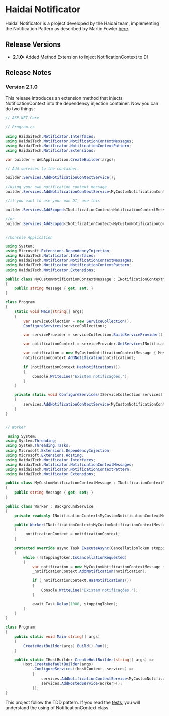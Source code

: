 # Haidai Notificator

Haidai Notificator is a project developed by the Haidai team, implementing the Notification Pattern as described by Martin Fowler [here](https://www.martinfowler.com/eaaDev/Notification.html).

## Release Versions

- **2.1.0:** Added Method Extension to inject NotificationContext to DI

## Release Notes

### Version 2.1.0

This release introduces an extension method that injects NotificationContext into the dependency injection container. Now you can do two things:

```csharp
// ASP.NET Core 

// Program.cs

using HaidaiTech.Notificator.Interfaces;
using HaidaiTech.Notificator.NotificationContextMessages;
using HaidaiTech.Notificator.NotificationContextPattern;
using HaidaiTech.Notificator.Extensions;

var builder = WebApplication.CreateBuilder(args);

// Add services to the container.

builder.Services.AddNotificationContextService();

//using your own notification context message
builder.Services.AddNotificationContextService<MyCustomNotificationContextMessage>();

//if you want to use your own DI, use this

builder.Services.AddScoped<INotificationContext<NotificationContextMessage>, NotificationContext<NotificationContextMessage>>();

//or 
builder.Services.AddScoped<INotificationContext<MyCustomNotificationContextMessage>, NotificationContext<MyCustomNotificationContextMessage>>();

```

```csharp

//Console Application

using System;
using Microsoft.Extensions.DependencyInjection;
using HaidaiTech.Notificator.Interfaces;
using HaidaiTech.Notificator.NotificationContextMessages;
using HaidaiTech.Notificator.NotificationContextPattern;
using HaidaiTech.Notificator.Extensions;

public class MyCustomNotificationContextMessage : INotificationContextMessage
{
    public string Message { get; set; }
}

class Program
{
    static void Main(string[] args)
    {
        var serviceCollection = new ServiceCollection();
        ConfigureServices(serviceCollection);

        var serviceProvider = serviceCollection.BuildServiceProvider();

        var notificationContext = serviceProvider.GetService<INotificationContext<MyCustomNotificationContextMessage>>();

        var notification = new MyCustomNotificationContextMessage { Message = "Nova notificação" };
        notificationContext.AddNotification(notification);

        if (notificationContext.HasNotifications())
        {
            Console.WriteLine("Existem notificações.");
        }
    }

    private static void ConfigureServices(IServiceCollection services)
    {
        services.AddNotificationContextService<MyCustomNotificationContextMessage>();
    }
}
```

```csharp

// Worker

 using System;
using System.Threading;
using System.Threading.Tasks;
using Microsoft.Extensions.DependencyInjection;
using Microsoft.Extensions.Hosting;
using HaidaiTech.Notificator.Interfaces;
using HaidaiTech.Notificator.NotificationContextMessages;
using HaidaiTech.Notificator.NotificationContextPattern;
using HaidaiTech.Notificator.Extensions;

public class MyCustomNotificationContextMessage : INotificationContextMessage
{
    public string Message { get; set; }
}

public class Worker : BackgroundService
{
    private readonly INotificationContext<MyCustomNotificationContextMessage> _notificationContext;

    public Worker(INotificationContext<MyCustomNotificationContextMessage> notificationContext)
    {
        _notificationContext = notificationContext;
    }

    protected override async Task ExecuteAsync(CancellationToken stoppingToken)
    {
        while (!stoppingToken.IsCancellationRequested)
        {
            var notification = new MyCustomNotificationContextMessage { Message = "Nova notificação" };
            _notificationContext.AddNotification(notification);

            if (_notificationContext.HasNotifications())
            {
                Console.WriteLine("Existem notificações.");
            }

            await Task.Delay(1000, stoppingToken);
        }
    }
}

class Program
{
    public static void Main(string[] args)
    {
        CreateHostBuilder(args).Build().Run();
    }

    public static IHostBuilder CreateHostBuilder(string[] args) =>
        Host.CreateDefaultBuilder(args)
            .ConfigureServices((hostContext, services) =>
            {
                services.AddNotificationContextService<MyCustomNotificationContextMessage>();
                services.AddHostedService<Worker>();
            });
}
```

This project follow the TDD pattern. If you read the [tests](https://github.com/Haidai-Tech/HaidaiTech.Notificator/tree/main/tests), you will understand the using of NotificationContext class.
